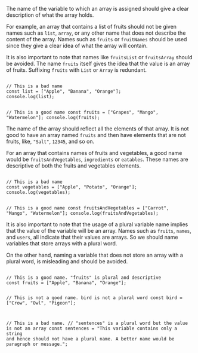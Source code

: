 The name of the variable to which
an array is assigned
should give a clear description of
what the array holds.

For example,
an array that contains a list of fruits
should not be given names such as
`list`, `array`, or any other name
that does not describe the content of the array.
Names such as `fruits` or `fruitNames`
should be used since they give a clear idea
of what the array will contain.

It is also important to note that
names like `fruitsList` or `fruitsArray`
should be avoided.
The name `fruits` itself gives the idea that
the value is an array of fruits.
Suffixing `fruits` with
`List` or `Array` is redundant.

<codeblock language="javascript" type="lesson">
<code>
// This is a bad name
const list = ["Apple", "Banana", "Orange"];
console.log(list);

// This is a good name
const fruits = ["Grapes", "Mango", "Watermelon"];
console.log(fruits);
</code>
</codeblock>

The name of the array should reflect
all the elements of that array.
It is not good to have an array named `fruits`
and
then have elements that are not fruits,
like, `"Salt"`, `12345`, and so on.

For an array that contains
names of fruits and vegetables,
a good name would be
`fruitsAndVegetables`, `ingredients`
or
`eatables`.
These names are descriptive of both the
fruits and vegetables elements.

<codeblock language="javascript" type="lesson">
<code>
// This is a bad name
const vegetables = ["Apple", "Potato", "Orange"];
console.log(vegetables);

// This is a good name
const fruitsAndVegetables = ["Carrot", "Mango", "Watermelon"];
console.log(fruitsAndVegetables);
</code>
</codeblock>

It is also important to note that
the usage of a plural variable name
implies that the value of the variable
will be an array.
Names such as `fruits`, `names`, and `users`,
all indicate that their values are arrays.
So we should name variables
that store arrays with a plural word.

On the other hand,
naming a variable that
does not store an array
with a plural word,
is misleading
and
should be avoided.

<codeblock language="javascript" type="lesson">
<code>
// This is a good name. "fruits" is plural and descriptive
const fruits = ["Apple", "Banana", "Orange"];

// This is not a good name. bird is not a plural word
const bird = ["Crow", "Owl", "Pigeon"];

// This is a bad name.
// "sentences" is a plural word but the value is not an array
const sentences = "This variable contains only a string and hence should not have a plural name. A better name would be paragraph or message.";
</code>
</codeblock>
